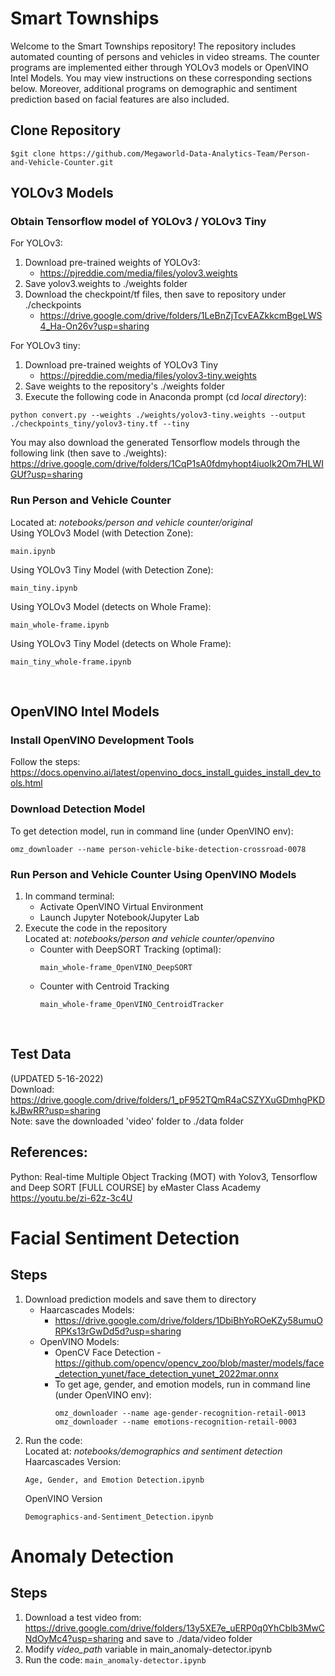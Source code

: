 # Smart Townships

Welcome to the Smart Townships repository! The repository includes automated counting of persons and vehicles in video streams. The counter programs are implemented either through YOLOv3 models or OpenVINO Intel Models. You may view instructions on these corresponding sections below.
Moreover, additional programs on demographic and sentiment prediction based on facial features are also included. 

## Clone Repository
```
$git clone https://github.com/Megaworld-Data-Analytics-Team/Person-and-Vehicle-Counter.git
```

## YOLOv3 Models
### Obtain Tensorflow model of YOLOv3 / YOLOv3 Tiny

For YOLOv3:
1. Download pre-trained weights of YOLOv3:
    - https://pjreddie.com/media/files/yolov3.weights
2. Save yolov3.weights to ./weights folder
3. Download the checkpoint/tf files, then save to repository under ./checkpoints
    - https://drive.google.com/drive/folders/1LeBnZjTcvEAZkkcmBgeLWS4_Ha-On26v?usp=sharing <br />

For YOLOv3 tiny:
1. Download pre-trained weights of YOLOv3 Tiny
    - https://pjreddie.com/media/files/yolov3-tiny.weights
2. Save weights to the repository's ./weights folder
3. Execute the following code in Anaconda prompt (cd *local directory*):
```
python convert.py --weights ./weights/yolov3-tiny.weights --output ./checkpoints_tiny/yolov3-tiny.tf --tiny
```
You may also download the generated Tensorflow models through the following link (then save to ./weights):
https://drive.google.com/drive/folders/1CqP1sA0fdmyhopt4iuoIk2Om7HLWIGUf?usp=sharing <br />


### Run Person and Vehicle Counter
Located at: *notebooks/person and vehicle counter/original*  
Using YOLOv3 Model (with Detection Zone):
```
main.ipynb
```
Using YOLOv3 Tiny Model (with Detection Zone):
```
main_tiny.ipynb
```
Using YOLOv3 Model (detects on Whole Frame):
```
main_whole-frame.ipynb
```
Using YOLOv3 Tiny Model (detects on Whole Frame):
```
main_tiny_whole-frame.ipynb
```
<br />


## OpenVINO Intel Models

### Install OpenVINO Development Tools
Follow the steps: https://docs.openvino.ai/latest/openvino_docs_install_guides_install_dev_tools.html

### Download Detection Model
To get detection model, run in command line (under OpenVINO env):
```
omz_downloader --name person-vehicle-bike-detection-crossroad-0078
```

### Run Person and Vehicle Counter Using OpenVINO Models
1. In command terminal:
    - Activate OpenVINO Virtual Environment
    - Launch Jupyter Notebook/Jupyter Lab
2. Execute the code in the repository  
    Located at: *notebooks/person and vehicle counter/openvino*  
    - Counter with DeepSORT Tracking (optimal):
        ```
        main_whole-frame_OpenVINO_DeepSORT
        ```
    - Counter with Centroid Tracking
        ```
        main_whole-frame_OpenVINO_CentroidTracker
        ```
<br />

## Test Data
(UPDATED 5-16-2022) <br />
Download: https://drive.google.com/drive/folders/1_pF952TQmR4aCSZYXuGDmhgPKDkJBwRR?usp=sharing <br />
Note: save the downloaded 'video' folder to ./data folder <br />


## References:
Python: Real-time Multiple Object Tracking (MOT) with Yolov3, Tensorflow and Deep SORT [FULL COURSE] by eMaster Class Academy <br />
https://youtu.be/zi-62z-3c4U
<br />


# Facial Sentiment Detection
## Steps
1. Download prediction models and save them to directory  
    - Haarcascades Models:  
        - https://drive.google.com/drive/folders/1DbiBhYoROeKZy58umuORPKs13rGwDd5d?usp=sharing
    - OpenVINO Models:  
        - OpenCV Face Detection - https://github.com/opencv/opencv_zoo/blob/master/models/face_detection_yunet/face_detection_yunet_2022mar.onnx 
        - To get age, gender, and emotion models, run in command line (under OpenVINO env):
            ```
            omz_downloader --name age-gender-recognition-retail-0013
            omz_downloader --name emotions-recognition-retail-0003
            ```
2. Run the code:  
    Located at: *notebooks/demographics and sentiment detection*  
    Haarcascades Version:
    ```
    Age, Gender, and Emotion Detection.ipynb
    ```
    OpenVINO Version
    ```
    Demographics-and-Sentiment_Detection.ipynb
    ```  

# Anomaly Detection
## Steps
1. Download a test video from: https://drive.google.com/drive/folders/13y5XE7e_uERP0q0YhCblb3MwCNdOyMc4?usp=sharing and save to ./data/video folder
2. Modify *video_path* variable in main_anomaly-detector.ipynb
3. Run the code:
        ```
        main_anomaly-detector.ipynb
        ```
